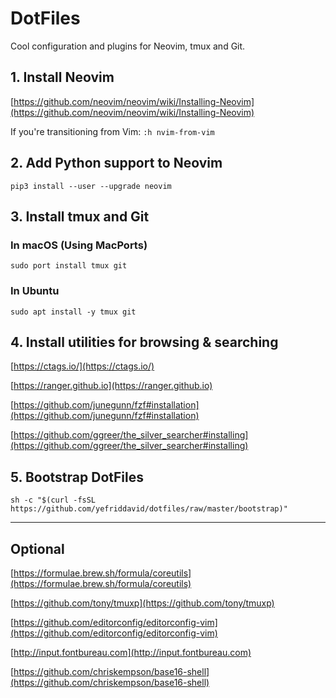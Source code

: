# DotFiles

Cool configuration and plugins for Neovim, tmux and Git.


## 1. Install Neovim

[https://github.com/neovim/neovim/wiki/Installing-Neovim](https://github.com/neovim/neovim/wiki/Installing-Neovim)

If you're transitioning from Vim: `:h nvim-from-vim`


## 2. Add Python support to Neovim

````
pip3 install --user --upgrade neovim
````


## 3. Install tmux and Git


### In macOS (Using MacPorts)

````
sudo port install tmux git
````


### In Ubuntu

````
sudo apt install -y tmux git
````


## 4. Install utilities for browsing & searching

[https://ctags.io/](https://ctags.io/)

[https://ranger.github.io](https://ranger.github.io)

[https://github.com/junegunn/fzf#installation](https://github.com/junegunn/fzf#installation)

[https://github.com/ggreer/the_silver_searcher#installing](https://github.com/ggreer/the_silver_searcher#installing)


## 5. Bootstrap DotFiles

````
sh -c "$(curl -fsSL https://github.com/yefriddavid/dotfiles/raw/master/bootstrap)"
````


________________


## Optional


[https://formulae.brew.sh/formula/coreutils](https://formulae.brew.sh/formula/coreutils)

[https://github.com/tony/tmuxp](https://github.com/tony/tmuxp)

[https://github.com/editorconfig/editorconfig-vim](https://github.com/editorconfig/editorconfig-vim)

[http://input.fontbureau.com](http://input.fontbureau.com)

[https://github.com/chriskempson/base16-shell](https://github.com/chriskempson/base16-shell)

